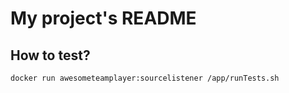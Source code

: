 # My project's README


## How to test?
```
docker run awesometeamplayer:sourcelistener /app/runTests.sh
```
